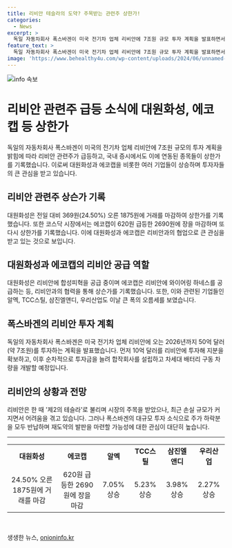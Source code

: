 ```yaml
---
title: 리비안 테슬라의 도약? 주목받는 관련주 상한가!
categories:
  - News
excerpt: >
  독일 자동차회사 폭스바겐이 미국 전기차 업체 리비안에 7조원 규모 투자 계획을 발표하면서 리비안의 관련주인 대원화성과 에코캡의 주가가 상한가를 기록했다. 대원화성은 24.50% 올라 1875원에 거래를 마감하고 에코캡은 620원 급등한 2690원에 장을 마감했다. 이에 관련된 다른 기업들도 큰 폭의 상승세를 보였으며, 리비안의 주가 역시 투자 계획 발표 이후 상승했다. 이번 투자로 리비안의 어려움을 극복하고 주가 하락 분을 반납할 가능성에 대한 기대가 높아지고 있다.
feature_text: >
  독일 자동차회사 폭스바겐이 미국 전기차 업체 리비안에 7조원 규모 투자 계획을 발표하면서 리비안의 관련주인 대원화성과 에코캡의 주가가 상한가를 기록했다. 대원화성은 24.50% 올라 1875원에 거래를 마감하고 에코캡은 620원 급등한 2690원에 장을 마감했다. 이에 관련된 다른 기업들도 큰 폭의 상승세를 보였으며, 리비안의 주가 역시 투자 계획 발표 이후 상승했다. 이번 투자로 리비안의 어려움을 극복하고 주가 하락 분을 반납할 가능성에 대한 기대가 높아지고 있다.
image: 'https://www.behealthy4u.com/wp-content/uploads/2024/06/unnamed-file.png'
---
```


<p><img src="https://www.behealthy4u.com/wp-content/uploads/2024/06/unnamed-file.png" alt="info 속보" /></p>

<h1>리비안 관련주 급등 소식에 대원화성, 에코캡 등 상한가</h1>

<p data-ke-size="size16">독일의 자동차회사 폭스바겐이 미국의 전기차 업체 리비안에 7조원 규모의 투자 계획을 밝힘에 따라 리비안 관련주가 급등하고, 국내 증시에서도 이에 연동된 종목들이 상한가를 기록했습니다. 이로써 대원화성과 에코캡을 비롯한 여러 기업들이 상승하며 투자자들의 큰 관심을 받고 있습니다.</p>

<h2>리비안 관련주 상슨가 기록</h2>

<p data-ke-size="size16">대원화성은 전일 대비 369원(24.50%) 오른 1875원에 거래를 마감하여 상한가를 기록했습니다. 또한 코스닥 시장에서는 에코캡이 620원 급등한 2690원에 장을 마감하며 또다시 상한가를 기록했습니다. 이에 대원화성과 에코캡은 리비안과의 협업으로 큰 관심을 받고 있는 것으로 보입니다.</p>

<h2>대원화성과 에코캡의 리비안 공급 역할</h2>

<p data-ke-size="size16">대원화성은 리비안에 합성피혁을 공급 중이며 에코캡은 리비안에 와이어링 하네스를 공급하는 등, 리비안과의 협력을 통해 상슨가를 기록했습니다. 또한, 이와 관련된 기업들인 알멕, TCC스틸, 삼진엘앤디, 우리산업도 이날 큰 폭의 오름세를 보였습니다.</p>

<h2>폭스바겐의 리비안 투자 계획</h2>

<p data-ke-size="size16">독일의 자동차회사 폭스바겐은 미국 전기차 업체 리비안에 오는 2026년까지 50억 달러(약 7조원)를 투자하는 계획을 발표했습니다. 먼저 10억 달러를 리비안에 투자해 지분을 확보하고, 이후 순차적으로 투자금을 늘려 합작회사를 설립하고 차세대 배터리 구동 차량을 개발할 예정입니다.</p>

<h2>리비안의 상황과 전망</h2>

<p data-ke-size="size16">리비안은 한 때 '제2의 테슬라'로 불리며 시장의 주목을 받았으나, 최근 손실 규모가 커지면서 어려움을 겪고 있습니다. 그러나 폭스바겐의 대규모 투자 소식으로 주가 하락분을 모두 반납하며 재도약의 발판을 마련할 가능성에 대한 관심이 대단히 높습니다.</p>

<hr>

<table>
  <tr>
    <td style="text-align: center; height: 17px;"><b>대원화성</b></td>
    <td style="text-align: center; height: 17px;"><b>에코캡</b></td>
    <td style="text-align: center; height: 17px;"><b>알멕</b></td>
    <td style="text-align: center; height: 17px;"><b>TCC스틸</b></td>
    <td style="text-align: center; height: 17px;"><b>삼진엘앤디</b></td>
    <td style="text-align: center; height: 17px;"><b>우리산업</b></td>
  </tr>
  <tr>
    <td style="text-align: center; height: 17px;">24.50% 오른 1875원에 거래를 마감</td>
    <td style="text-align: center; height: 17px;">620원 급등한 2690원에 장을 마감</td>
    <td style="text-align: center; height: 17px;">7.05% 상승</td>
    <td style="text-align: center; height: 17px;">5.23% 상승</td>
    <td style="text-align: center; height: 17px;">3.98% 상승</td>
    <td style="text-align: center; height: 17px;">2.27% 상승</td>
  </tr>
</table>

<p data-ke-size="size16">&nbsp;</p>
생생한 뉴스, <a href="https://onioninfo.kr" rel="dofollow">onioninfo.kr</a>



